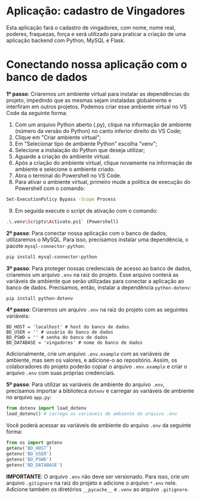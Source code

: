 # Aplicação: cadastro de Vingadores

Esta aplicação fará o cadastro de vingadores, com nome, nome real, poderes, fraquezas, força e será utilizado para praticar a criação de uma aplicação backend com Python, MySQL e Flask. 

# Conectando nossa aplicação com o banco de dados

**1º passo**: Criaremos um ambiente virtual para instalar as dependências do projeto, impedindo que as mesmas sejam instaladas globalmente e interfiram em outros projetos. Podemos criar esse ambiente virtual no VS Code da seguinte forma:

1. Com um arquivo Python aberto (.py), clique na informação de ambiente (número da versão do Python) no canto inferior direito do VS Code;
2. Clique em "Criar ambiente virtual";
3. Em "Selecionar tipo de ambiente Python" escolha "venv";
4. Selecione a instalação do Python que deseja utilizar;
5. Aguarde a criação do ambiente virtual.
6. Após a criação do ambiente virtual, clique novamente na informação de ambiente e selecione o ambiente criado.
7. Abra o terminal do Powershell no VS Code. 
8. Para ativar o ambiente virtual, primeiro mude a política de execução do Powershell com o comando: 
```bash
Set-ExecutionPolicy Bypass -Scope Process
```
9. Em seguida execute o script de ativação com o comando:
```bash
.\.venv\Scripts\Activate.ps1` (Powershell)
```

**2º passo**: Para conectar nossa aplicação com o banco de dados, utilizaremos o MySQL. Para isso, precisamos instalar uma dependência, o pacote `mysql-connector-python`:

```bash
pip install mysql-connector-python
```

**3º passo**: Para proteger nossas credenciais de acesso ao banco de dados, criaremos um arquivo `.env` na raiz do projeto. Esse arquivo conterá as variáveis de ambiente que serão utilizadas para conectar a aplicação ao banco de dados. Precisamos, então, instalar a dependência `python-dotenv`:

```bash
pip install python-dotenv
```

**4º passo**: Criaremos um arquivo `.env` na raiz do projeto com as seguintes variáveis:

```env
BD_HOST = 'localhost' # host do banco de dados
BD_USER = '' # usuário do banco de dados
BD_PSWD = '' # senha do banco de dados
BD_DATABASE = 'vingadores' # nome do banco de dados
```

Adicionalmente, crie um arquivo `.env.example` com as variáveis de ambiente, mas sem os valores, e adicione-o ao repositório. Assim, os colaboradores do projeto poderão copiar o arquivo `.env.example` e criar o arquivo `.env` com suas próprias credenciais. 

**5º passo**: Para utilizar as variáveis de ambiente do arquivo `.env`, precisamos importar a biblioteca `dotenv` e carregar as variáveis de ambiente no arquivo `app.py`:

```python
from dotenv import load_dotenv
load_dotenv() # carrega as variáveis de ambiente do arquivo .env
```

Você poderá acessar as variáveis de ambiente do arquivo `.env` da seguinte forma:

```python
from os import getenv
getenv('BD_HOST')
getenv('BD_USER')
getenv('BD_PSWD')
getenv('BD_DATABASE')
```

**IMPORTANTE**: O arquivo `.env` não deve ser versionado. Para isso, crie um arquivo `.gitignore` na raiz do projeto e adicione o arquivo `*.env` nele. Adicione também os diretórios `__pycache__` e `.venv` ao arquivo `.gitignore`.

